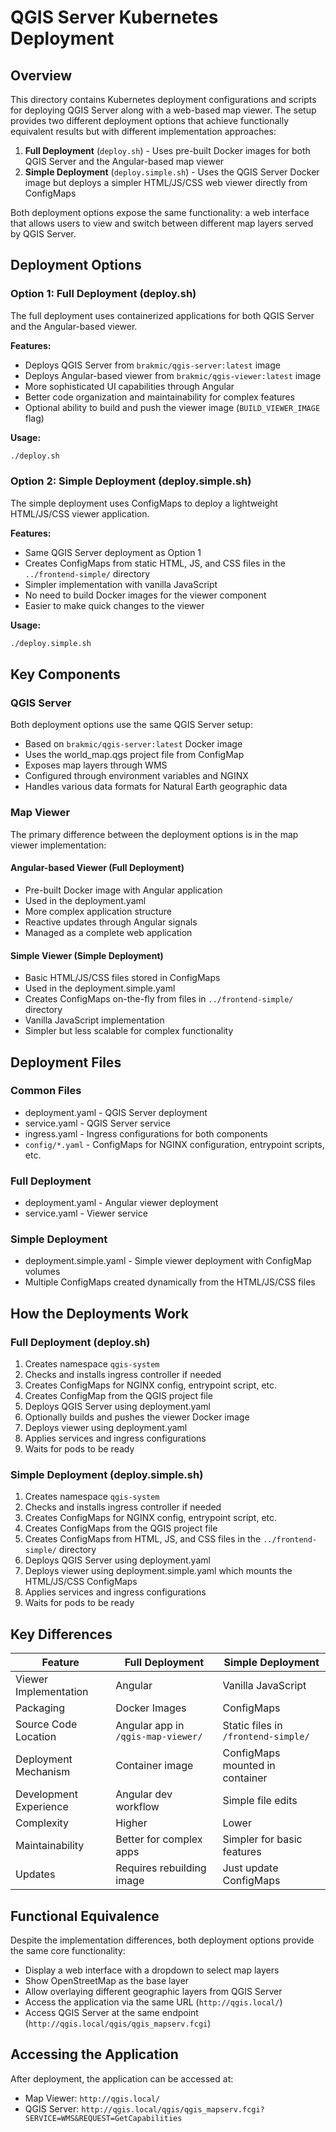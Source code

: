 # QGIS Server Kubernetes Deployment

## Overview

This directory contains Kubernetes deployment configurations and scripts for deploying QGIS Server along with a web-based map viewer. The setup provides two different deployment options that achieve functionally equivalent results but with different implementation approaches:

1. **Full Deployment** (`deploy.sh`) - Uses pre-built Docker images for both QGIS Server and the Angular-based map viewer
2. **Simple Deployment** (`deploy.simple.sh`) - Uses the QGIS Server Docker image but deploys a simpler HTML/JS/CSS web viewer directly from ConfigMaps

Both deployment options expose the same functionality: a web interface that allows users to view and switch between different map layers served by QGIS Server.

## Deployment Options

### Option 1: Full Deployment (deploy.sh)

The full deployment uses containerized applications for both QGIS Server and the Angular-based viewer.

**Features:**
- Deploys QGIS Server from `brakmic/qgis-server:latest` image
- Deploys Angular-based viewer from `brakmic/qgis-viewer:latest` image
- More sophisticated UI capabilities through Angular
- Better code organization and maintainability for complex features
- Optional ability to build and push the viewer image (`BUILD_VIEWER_IMAGE` flag)

**Usage:**
```bash
./deploy.sh
```

### Option 2: Simple Deployment (deploy.simple.sh)

The simple deployment uses ConfigMaps to deploy a lightweight HTML/JS/CSS viewer application.

**Features:**
- Same QGIS Server deployment as Option 1
- Creates ConfigMaps from static HTML, JS, and CSS files in the `../frontend-simple/` directory
- Simpler implementation with vanilla JavaScript
- No need to build Docker images for the viewer component
- Easier to make quick changes to the viewer

**Usage:**
```bash
./deploy.simple.sh
```

## Key Components

### QGIS Server

Both deployment options use the same QGIS Server setup:

- Based on `brakmic/qgis-server:latest` Docker image
- Uses the world_map.qgs project file from ConfigMap
- Exposes map layers through WMS
- Configured through environment variables and NGINX
- Handles various data formats for Natural Earth geographic data

### Map Viewer

The primary difference between the deployment options is in the map viewer implementation:

#### Angular-based Viewer (Full Deployment)
- Pre-built Docker image with Angular application
- Used in the deployment.yaml
- More complex application structure
- Reactive updates through Angular signals
- Managed as a complete web application

#### Simple Viewer (Simple Deployment)
- Basic HTML/JS/CSS files stored in ConfigMaps
- Used in the deployment.simple.yaml
- Creates ConfigMaps on-the-fly from files in `../frontend-simple/` directory
- Vanilla JavaScript implementation
- Simpler but less scalable for complex functionality

## Deployment Files

### Common Files
- deployment.yaml - QGIS Server deployment
- service.yaml - QGIS Server service
- ingress.yaml - Ingress configurations for both components
- `config/*.yaml` - ConfigMaps for NGINX configuration, entrypoint scripts, etc.

### Full Deployment
- deployment.yaml - Angular viewer deployment
- service.yaml - Viewer service

### Simple Deployment
- deployment.simple.yaml - Simple viewer deployment with ConfigMap volumes
- Multiple ConfigMaps created dynamically from the HTML/JS/CSS files

## How the Deployments Work

### Full Deployment (deploy.sh)

1. Creates namespace `qgis-system`
2. Checks and installs ingress controller if needed
3. Creates ConfigMaps for NGINX config, entrypoint script, etc.
4. Creates ConfigMap from the QGIS project file
5. Deploys QGIS Server using deployment.yaml
6. Optionally builds and pushes the viewer Docker image
7. Deploys viewer using deployment.yaml
8. Applies services and ingress configurations
9. Waits for pods to be ready

### Simple Deployment (deploy.simple.sh)

1. Creates namespace `qgis-system`
2. Checks and installs ingress controller if needed
3. Creates ConfigMaps for NGINX config, entrypoint script, etc.
4. Creates ConfigMaps from the QGIS project file
5. Creates ConfigMaps from HTML, JS, and CSS files in the `../frontend-simple/` directory
6. Deploys QGIS Server using deployment.yaml
7. Deploys viewer using deployment.simple.yaml which mounts the HTML/JS/CSS ConfigMaps
8. Applies services and ingress configurations
9. Waits for pods to be ready

## Key Differences

| Feature | Full Deployment | Simple Deployment |
|---------|----------------|-------------------|
| Viewer Implementation | Angular | Vanilla JavaScript |
| Packaging | Docker Images | ConfigMaps |
| Source Code Location | Angular app in `/qgis-map-viewer/` | Static files in `/frontend-simple/` |
| Deployment Mechanism | Container image | ConfigMaps mounted in container |
| Development Experience | Angular dev workflow | Simple file edits |
| Complexity | Higher | Lower |
| Maintainability | Better for complex apps | Simpler for basic features |
| Updates | Requires rebuilding image | Just update ConfigMaps |

## Functional Equivalence

Despite the implementation differences, both deployment options provide the same core functionality:
- Display a web interface with a dropdown to select map layers
- Show OpenStreetMap as the base layer
- Allow overlaying different geographic layers from QGIS Server
- Access the application via the same URL (`http://qgis.local/`)
- Access QGIS Server at the same endpoint (`http://qgis.local/qgis/qgis_mapserv.fcgi`)

## Accessing the Application

After deployment, the application can be accessed at:
- Map Viewer: `http://qgis.local/`
- QGIS Server: `http://qgis.local/qgis/qgis_mapserv.fcgi?SERVICE=WMS&REQUEST=GetCapabilities`
